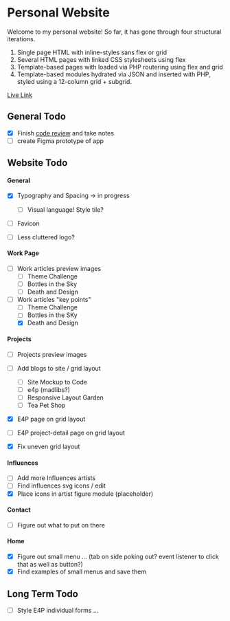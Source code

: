 # Personal Website

Welcome to my personal website! So far, it has gone through four structural iterations.

1. Single page HTML with inline-styles sans flex or grid
2. Several HTML pages with linked CSS stylesheets using flex
3. Template-based pages with loaded via PHP routering using flex and grid
4. Template-based modules hydrated via JSON and inserted with PHP, styled using a 12-column grid + subgrid.

<a 
	href="'https://peprojects.dev/alpha-8/jeremy"
	target="live">Live Link</a>

## General Todo
- [x] Finish <a href="https://perpetual.education/stories/serious-times-with-jeremy/">code review</a> and take notes 
- [ ] create Figma prototype of app

## Website Todo

#### General

- [x] Typography and Spacing -> in progress
	- [ ] Visual language! Style tile?

- [ ] Favicon
- [ ] Less cluttered logo?



#### Work Page

- [ ] Work articles preview images
	- [ ] Theme Challenge
	- [ ] Bottles in the Sky
	- [ ] Death and Design

- [ ] Work articles "key points"
	- [ ] Theme Challenge
	- [ ] Bottles in the SKy
	- [x] Death and Design

#### Projects

- [ ] Projects preview images

- [ ] Add blogs to site / grid layout
	- [ ] Site Mockup to Code
	- [ ] e4p (madlibs?)
	- [ ] Responsive Layout Garden
	- [ ] Tea Pet Shop

- [x] E4P page on grid layout
- [ ] E4P project-detail page on grid layout
- [x] Fix uneven grid layout

#### Influences

- [ ] Add more Influences artists
- [ ] Find influences svg icons / edit
- [x] Place icons in artist figure module (placeholder)

#### Contact

- [ ] Figure out what to put on there

#### Home

- [x] Figure out small menu ... (tab on side poking out? event listener to click that as well as button?)
- [x] Find examples of small menus and save them

## Long Term Todo

- [ ] Style E4P individual forms ... 







